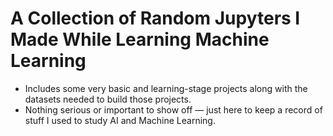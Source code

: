 # A Collection of Random Jupyters I Made While Learning Machine Learning

- Includes some very basic and learning-stage projects along with the datasets needed to build those projects.  
- Nothing serious or important to show off — just here to keep a record of stuff I used to study AI and Machine Learning.
